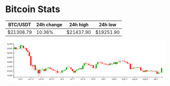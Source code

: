 # Bitcoin Stats

BTC/USDT|24h change|24h high|24h low|
|---|---|---|---|
|$21308.79|10.36%|$21437.90|$19251.90|

<img src="./chart.svg">

